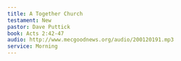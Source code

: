 ```yaml
---
title: A Together Church
testament: New
pastor: Dave Puttick
book: Acts 2:42-47
audio: http://www.mecgoodnews.org/audio/200120191.mp3
service: Morning 
---
```

